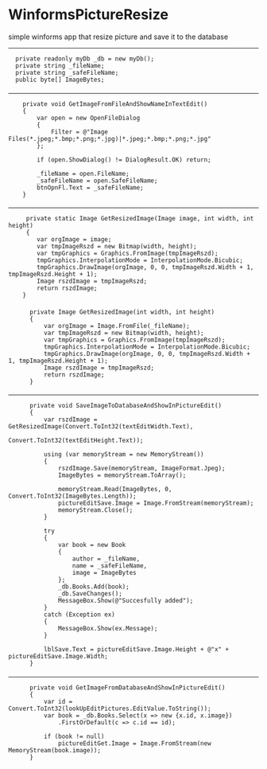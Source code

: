 # WinformsPictureResize
simple winforms app that resize picture and save it to the database

-----------

      
      private readonly myDb _db = new myDb();      
      private string _fileName;      
      private string _safeFileName;      
      public byte[] ImageBytes;

####
-----
        private void GetImageFromFileAndShowNameInTextEdit()
        {
            var open = new OpenFileDialog
            {
                Filter = @"Image Files(*.jpeg;*.bmp;*.png;*.jpg)|*.jpeg;*.bmp;*.png;*.jpg"
            };

            if (open.ShowDialog() != DialogResult.OK) return;

            _fileName = open.FileName;
            _safeFileName = open.SafeFileName;
            btnOpnFl.Text = _safeFileName;
        }

####
-----

         private static Image GetResizedImage(Image image, int width, int height)
         {
            var orgImage = image;
            var tmpImageRszd = new Bitmap(width, height);
            var tmpGraphics = Graphics.FromImage(tmpImageRszd);
            tmpGraphics.InterpolationMode = InterpolationMode.Bicubic;
            tmpGraphics.DrawImage(orgImage, 0, 0, tmpImageRszd.Width + 1, tmpImageRszd.Height + 1);
            Image rszdImage = tmpImageRszd;
            return rszdImage;
        }

####

          private Image GetResizedImage(int width, int height)
          {
              var orgImage = Image.FromFile(_fileName);
              var tmpImageRszd = new Bitmap(width, height);
              var tmpGraphics = Graphics.FromImage(tmpImageRszd);
              tmpGraphics.InterpolationMode = InterpolationMode.Bicubic;
              tmpGraphics.DrawImage(orgImage, 0, 0, tmpImageRszd.Width + 1, tmpImageRszd.Height + 1);
              Image rszdImage = tmpImageRszd;
              return rszdImage;
          }

####
-----

          private void SaveImageToDatabaseAndShowInPictureEdit()
          {
              var rszdImage = GetResizedImage(Convert.ToInt32(textEditWidth.Text), 
                                              Convert.ToInt32(textEditHeight.Text));

              using (var memoryStream = new MemoryStream())
              {
                  rszdImage.Save(memoryStream, ImageFormat.Jpeg);
                  ImageBytes = memoryStream.ToArray();

                  memoryStream.Read(ImageBytes, 0, Convert.ToInt32(ImageBytes.Length));
                  pictureEditSave.Image = Image.FromStream(memoryStream);
                  memoryStream.Close();
              }

              try
              {
                  var book = new Book
                  {
                      author = _fileName,
                      name = _safeFileName,
                      image = ImageBytes
                  };
                  _db.Books.Add(book);
                  _db.SaveChanges();
                  MessageBox.Show(@"Succesfully added");
              }
              catch (Exception ex)
              {
                  MessageBox.Show(ex.Message);
              }

              lblSave.Text = pictureEditSave.Image.Height + @"x" + pictureEditSave.Image.Width;
          }

####
-----

          private void GetImageFromDatabaseAndShowInPictureEdit()
          {
              var id = Convert.ToInt32(lookUpEditPictures.EditValue.ToString());
              var book = _db.Books.Select(x => new {x.id, x.image})
                  .FirstOrDefault(c => c.id == id);

              if (book != null)
                  pictureEditGet.Image = Image.FromStream(new MemoryStream(book.image));
          }

